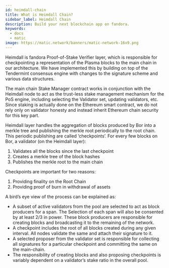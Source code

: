 ```yaml
---
id: heimdall-chain
title: What is Heimdall Chain?
sidebar_label: Heimdall Chain
description: Build your next blockchain app on fandora.
keywords:
  - docs
  - matic
image: https://matic.network/banners/matic-network-16x9.png 
---
```

Heimdall is fandora Proof-of-Stake Verifier layer, which is responsible for checkpointing a representation of the Plasma blocks to the main chain in our architecture. We have implemented this by building on top of the Tendermint consensus engine with changes to the signature scheme and various data structures.

The main chain Stake Manager contract works in conjunction with the Heimdall node to act as the trust-less stake management mechanism for the PoS engine, including selecting the Validator set, updating validators, etc. Since staking is actually done on the Ethereum smart contract, we do not rely only on validator honesty and instead inherit Ethereum chain security for this key part.

Heimdall layer handles the aggregation of blocks produced by Bor into a merkle tree and publishing the merkle root periodically to the root chain. This periodic publishing are called ‘checkpoints’. For every few blocks on Bor, a validator (on the Heimdall layer): 

1. Validates all the blocks since the last checkpoint
2. Creates a merkle tree of the block hashes
3. Publishes the merkle root to the main chain

Checkpoints are important for two reasons: 

1. Providing finality on the Root Chain
2. Providing proof of burn in withdrawal of assets

A bird’s eye view of the process can be explained as: 

- A subset of active validators from the pool are selected to act as block producers for a span. The Selection of each span will also be consented by at least 2/3 in power. These block producers are responsible for creating blocks and broadcasting it to the remaining of the network.
- A checkpoint includes the root of all blocks created during any given interval. All nodes validate the same and attach their signature to it.
- A selected proposer from the validator set is responsible for collecting all signatures for a particular checkpoint and committing the same on the main-chain.
- The responsibility of creating blocks and also proposing checkpoints is variably dependent on a validator’s stake ratio in the overall pool.